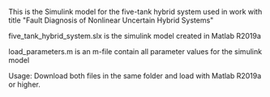 This is the Simulink model for the five-tank hybrid system used in work with title "Fault Diagnosis of Nonlinear Uncertain Hybrid Systems"

five_tank_hybrid_system.slx is the simulink model created in Matlab R2019a

load_parameters.m is an m-file contain all parameter values for the simulink model

Usage:
Download both files in the same folder and load with Matlab R2019a or higher.

